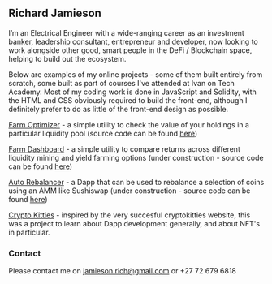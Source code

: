 ## Richard Jamieson

I’m an Electrical Engineer with a wide-ranging career as an investment banker, leadership consultant, entrepreneur and developer, now looking to work alongside other good, smart people in the DeFi / Blockchain space, helping to build out the ecosystem.

Below are examples of my online projects - some of them built entirely from scratch, some built as part of courses I've attended at Ivan on Tech Academy. Most of my coding work is done in JavaScript and Solidity, with the HTML and CSS obviously required to build the front-end, although I definitely prefer to do as little of the front-end design as possible.

[Farm Optimizer](https://richjamo.github.io/FarmOptimizer/) - a simple utility to check the value of your holdings in a particular liquidity pool
(source code can be found [here](https://github.com/RichJamo/FarmOptimizer))

[Farm Dashboard](https://richjamo.github.io/FarmDashboard/) - a simple utility to compare returns across different liquidity mining and yield farming options (under construction - source code can be found [here](https://github.com/RichJamo/FarmDashboard))

[Auto Rebalancer](https://richjamo.github.io/autoBalancer/) - a Dapp that can be used to rebalance a selection of coins using an AMM like Sushiswap (under construction - source code can be found [here](https://github.com/RichJamo/AutoBalancer))

[Crypto Kitties](https://richjamo.github.io/CryptoKitties/) - inspired by the very succesful cryptokitties website, this was a project to learn about Dapp development generally, and about NFT's in particular.

### Contact

Please contact me on jamieson.rich@gmail.com or +27 72 679 6818
